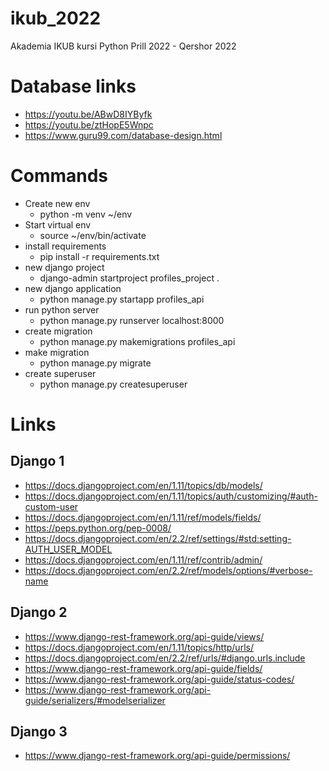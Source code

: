 # ikub_2022
Akademia IKUB kursi Python Prill 2022 - Qershor 2022

# Database links
- https://youtu.be/ABwD8IYByfk
- https://youtu.be/ztHopE5Wnpc
- https://www.guru99.com/database-design.html

# Commands
- Create new env
  - python -m venv ~/env
- Start virtual env
  - source ~/env/bin/activate
- install requirements
  - pip install -r requirements.txt
- new django project
  - django-admin startproject profiles_project .
- new django application
  - python manage.py startapp profiles_api
- run python server
  - python manage.py runserver localhost:8000
- create migration
  - python manage.py makemigrations profiles_api
- make migration
  - python manage.py migrate
- create superuser
  - python manage.py createsuperuser
  

# Links
## Django 1
  - https://docs.djangoproject.com/en/1.11/topics/db/models/
  - https://docs.djangoproject.com/en/1.11/topics/auth/customizing/#auth-custom-user
  - https://docs.djangoproject.com/en/1.11/ref/models/fields/
  - https://peps.python.org/pep-0008/
  - https://docs.djangoproject.com/en/2.2/ref/settings/#std:setting-AUTH_USER_MODEL
  - https://docs.djangoproject.com/en/1.11/ref/contrib/admin/
  - https://docs.djangoproject.com/en/2.2/ref/models/options/#verbose-name
## Django 2
  - https://www.django-rest-framework.org/api-guide/views/
  - https://docs.djangoproject.com/en/1.11/topics/http/urls/
  - https://docs.djangoproject.com/en/2.2/ref/urls/#django.urls.include
  - https://www.django-rest-framework.org/api-guide/fields/
  - https://www.django-rest-framework.org/api-guide/status-codes/
  - https://www.django-rest-framework.org/api-guide/serializers/#modelserializer
## Django 3
  - https://www.django-rest-framework.org/api-guide/permissions/